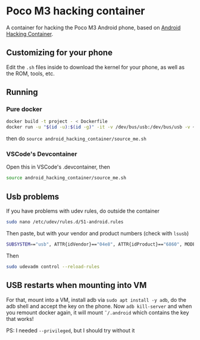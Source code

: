 # Poco M3 hacking container

A container for hacking the Poco M3 Android phone, based on [Android Hacking Container](https://github.com/lattice0/android_hacking_container).

## Customizing for your phone

Edit the `.sh` files inside to download the kernel for your phone, as well as the ROM, tools, etc. 

## Running

### Pure docker

```bash
docker build -t project - < Dockerfile
docker run -u "$(id -u):$(id -g)" -it -v /dev/bus/usb:/dev/bus/usb -v ~/.android:/home/dev/.android -v $PWD:/home/dev/project -e DEVICE="../../device" project /bin/bash
```

then do `source android_hacking_container/source_me.sh`

### VSCode's Devcontainer

Open this in VSCode's .devcontainer, then 

```bash
source android_hacking_container/source_me.sh
```

## Usb problems

If you have problems with udev rules, do outside the container

```bash
sudo nano /etc/udev/rules.d/51-android.rules
```

Then paste, but with your vendor and product numbers (check with `lsusb`)

```bash
SUBSYSTEM=="usb", ATTR{idVendor}=="04e8", ATTR{idProduct}=="6860", MODE="0666", GROUP="plugdev"
```

Then

```bash
sudo udevadm control --reload-rules
```

## USB restarts when mounting into VM

For that, mount into a VM, install adb via `sudo apt install -y adb`, do the adb shell and accept the key on the phone. Now `adb kill-server` and when you remount docker again, it will mount `˜/.android` which contains the key that works!

PS: I needed `--privileged`, but I should try without it
